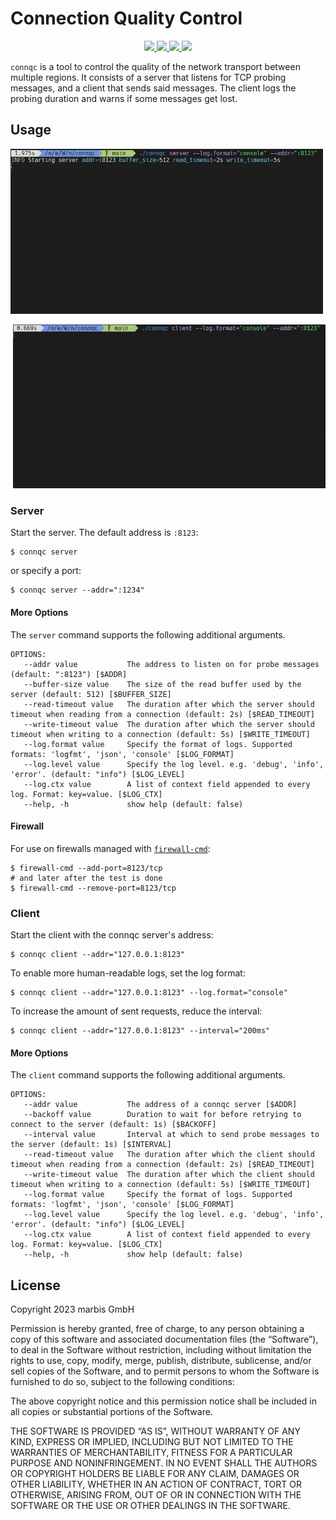 # Connection Quality Control

<p align="center">
    <a href="#license">
        <img src="https://img.shields.io/badge/license-MIT-blue.svg?style=flat" />
    </a>
    <a href="https://goreportcard.com/report/github.com/nitrado/connqc">
        <img src="https://goreportcard.com/badge/github.com/nitrado/connqc" />
    </a>
    <a href="https://github.com/nitrado/connqc/releases/latest">
        <img src="https://img.shields.io/github/release/nitrado/connqc.svg?style=flat" />
    </a>
    <a href="https://pkg.go.dev/github.com/nitrado/connqc">
        <img src="https://pkg.go.dev/badge/github.com/nitrado/connqc?utm_source=godoc" />
    </a>
</p>

`connqc` is a tool to control the quality of the network transport between multiple regions.
It consists of a server that listens for TCP probing messages, and a client that sends said messages.
The client logs the probing duration and warns if some messages get lost.

## Usage

<p align="left">
        <img width="500px" src="./docs/assets/server.jpg" />
</p>

<p align="right">
        <img width="500px" src="./docs/assets/client.gif" />
</p>

### Server

Start the server. The default address is `:8123`:

```shell
$ connqc server 
```

or specify a port:

```shell
$ connqc server --addr=":1234"
```

#### More Options

The `server` command supports the following additional arguments.

```shell
OPTIONS:
   --addr value           The address to listen on for probe messages (default: ":8123") [$ADDR]
   --buffer-size value    The size of the read buffer used by the server (default: 512) [$BUFFER_SIZE]
   --read-timeout value   The duration after which the server should timeout when reading from a connection (default: 2s) [$READ_TIMEOUT]
   --write-timeout value  The duration after which the server should timeout when writing to a connection (default: 5s) [$WRITE_TIMEOUT]
   --log.format value     Specify the format of logs. Supported formats: 'logfmt', 'json', 'console' [$LOG_FORMAT]
   --log.level value      Specify the log level. e.g. 'debug', 'info', 'error'. (default: "info") [$LOG_LEVEL]
   --log.ctx value        A list of context field appended to every log. Format: key=value. [$LOG_CTX]
   --help, -h             show help (default: false)
```

#### Firewall

For use on firewalls managed with [`firewall-cmd`](https://firewalld.org/documentation/man-pages/firewall-cmd.html):

```shell
$ firewall-cmd --add-port=8123/tcp
# and later after the test is done
$ firewall-cmd --remove-port=8123/tcp
```

### Client

Start the client with the connqc server's address:

```shell
$ connqc client --addr="127.0.0.1:8123"
```

To enable more human-readable logs, set the log format:

```shell
$ connqc client --addr="127.0.0.1:8123" --log.format="console"
```

To increase the amount of sent requests, reduce the interval:

```shell
$ connqc client --addr="127.0.0.1:8123" --interval="200ms"
```

#### More Options

The `client` command supports the following additional arguments.

```shell
OPTIONS:
   --addr value           The address of a connqc server [$ADDR]
   --backoff value        Duration to wait for before retrying to connect to the server (default: 1s) [$BACKOFF]
   --interval value       Interval at which to send probe messages to the server (default: 1s) [$INTERVAL]
   --read-timeout value   The duration after which the client should timeout when reading from a connection (default: 2s) [$READ_TIMEOUT]
   --write-timeout value  The duration after which the client should timeout when writing to a connection (default: 5s) [$WRITE_TIMEOUT]
   --log.format value     Specify the format of logs. Supported formats: 'logfmt', 'json', 'console' [$LOG_FORMAT]
   --log.level value      Specify the log level. e.g. 'debug', 'info', 'error'. (default: "info") [$LOG_LEVEL]
   --log.ctx value        A list of context field appended to every log. Format: key=value. [$LOG_CTX]
   --help, -h             show help (default: false)
```

## License

Copyright 2023 marbis GmbH

Permission is hereby granted, free of charge, to any person obtaining a copy of this software and associated documentation files (the “Software”), to deal in the Software without restriction, including without limitation the rights to use, copy, modify, merge, publish, distribute, sublicense, and/or sell copies of the Software, and to permit persons to whom the Software is furnished to do so, subject to the following conditions:

The above copyright notice and this permission notice shall be included in all copies or substantial portions of the Software.

THE SOFTWARE IS PROVIDED “AS IS”, WITHOUT WARRANTY OF ANY KIND, EXPRESS OR IMPLIED, INCLUDING BUT NOT LIMITED TO THE WARRANTIES OF MERCHANTABILITY, FITNESS FOR A PARTICULAR PURPOSE AND NONINFRINGEMENT. IN NO EVENT SHALL THE AUTHORS OR COPYRIGHT HOLDERS BE LIABLE FOR ANY CLAIM, DAMAGES OR OTHER LIABILITY, WHETHER IN AN ACTION OF CONTRACT, TORT OR OTHERWISE, ARISING FROM, OUT OF OR IN CONNECTION WITH THE SOFTWARE OR THE USE OR OTHER DEALINGS IN THE SOFTWARE.
